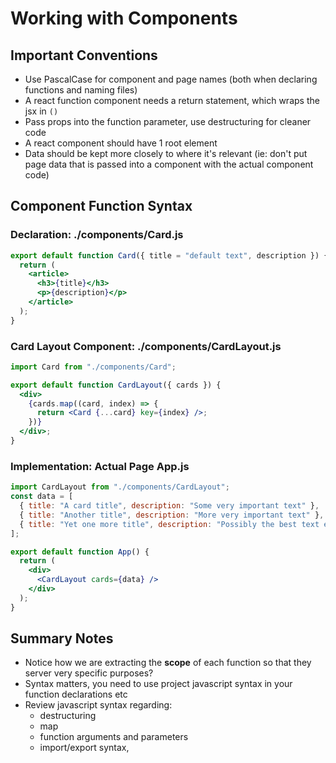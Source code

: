 # Working with Components

## Important Conventions

- Use PascalCase for component and page names (both when declaring functions and naming files)
- A react function component needs a return statement, which wraps the jsx in `()`
- Pass props into the function parameter, use destructuring for cleaner code
- A react component should have 1 root element
- Data should be kept more closely to where it's relevant (ie: don't put page data that is passed into a component with the actual component code)

## Component Function Syntax

### Declaration: ./components/Card.js

```jsx
export default function Card({ title = "default text", description }) {
  return (
    <article>
      <h3>{title}</h3>
      <p>{description}</p>
    </article>
  );
}
```

### Card Layout Component: ./components/CardLayout.js

```jsx
import Card from "./components/Card";

export default function CardLayout({ cards }) {
  <div>
    {cards.map((card, index) => {
      return <Card {...card} key={index} />;
    })}
  </div>;
}
```

### Implementation: Actual Page App.js

```jsx
import CardLayout from "./components/CardLayout";
const data = [
  { title: "A card title", description: "Some very important text" },
  { title: "Another title", description: "More very important text" },
  { title: "Yet one more title", description: "Possibly the best text ever" },
];

export default function App() {
  return (
    <div>
      <CardLayout cards={data} />
    </div>
  );
}
```

## Summary Notes

- Notice how we are extracting the **scope** of each function so that they server very specific purposes?
- Syntax matters, you need to use project javascript syntax in your function declarations etc
- Review javascript syntax regarding:
  - destructuring
  - map
  - function arguments and parameters
  - import/export syntax,
